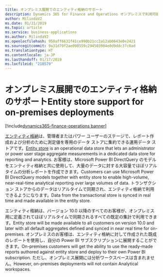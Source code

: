 ```yaml
---
title: オンプレミス展開でのエンティティ格納のサポート
description: Dynamics 365 for Finance and Operations オンプレミスで利用可能なエンティティ格納
author: MilindaV2
ms.date: 01/21/2019
ms.topic: article
ms.service: business-applications
ms.author: MilindaV2
ms.openlocfilehash: 958aff6631f41ce990b21cc2a12ab0643e0e2421
ms.sourcegitcommit: 9a31d79f2ae098559c294503984e0d9ddc37c0ad
ms.translationtype: HT
ms.contentlocale: ja-JP
ms.lasthandoff: 01/17/2019
ms.locfileid: "210579"
---
```

#  <a name="entity-store-support-for-on-premises-deployments"></a><span data-ttu-id="febbf-103">オンプレミス展開でのエンティティ格納のサポート</span><span class="sxs-lookup"><span data-stu-id="febbf-103">Entity store support for on-premises deployments</span></span>
[!include[dynamics365-finance-operations banner](../includes/dynamics365-finance-operations.md)]


<span data-ttu-id="febbf-104">[エンティティ格納](https://docs.microsoft.com/dynamics365/unified-operations/dev-itpro/analytics/power-bi-integration-entity-store)は、管理者またはパワー ユーザーのステージで、レポート作成および分析のために測定値を専用のデータ ストアに集約できる運用データ ストアです。</span><span class="sxs-lookup"><span data-stu-id="febbf-104">[Entity store](https://docs.microsoft.com/dynamics365/unified-operations/dev-itpro/analytics/power-bi-integration-entity-store) is an operational data store that lets an administrator or power user stage aggregate measurements in a dedicated data store for reporting and analytics.</span></span> <span data-ttu-id="febbf-105">お客様は、Microsoft Power BI DirectQuery のモデルをエンティティ格納と共に使用して、大量のデータに対する大容量でほぼリアルタイムの分析レポートを作成できます。</span><span class="sxs-lookup"><span data-stu-id="febbf-105">Customers can use Microsoft Power BI DirectQuery models together with entity store to enable high-volume, near-real-time analytical reporting over large volumes of data.</span></span> <span data-ttu-id="febbf-106">トランザクション ストアからのデータはリアルタイムで同期され、エンティティ格納で利用できるようになります。</span><span class="sxs-lookup"><span data-stu-id="febbf-106">Data from the transactional store is synced in real time and made available in the entity store.</span></span>

<span data-ttu-id="febbf-107">エンティティ格納は、バージョン 10.0 以降のすべてのお客様が、オンプレミス用に定義されてほぼリアルタイムで同期されるすべての既定の集計で利用できます。</span><span class="sxs-lookup"><span data-stu-id="febbf-107">Entity store will be made available to all customers on version 10.0 and later with all default aggregates defined and synced in near real time for on-premises.</span></span> <span data-ttu-id="febbf-108">オンプレミスのお客様は、エンティティ格納に対して作成された既成のレポートを使用し、自分の Power BI サブスクリプションに展開することができます。</span><span class="sxs-lookup"><span data-stu-id="febbf-108">On-premises customers will get the ability to use the ready-made reports authored against entity store and deploy to their own Power BI subscription.</span></span> <span data-ttu-id="febbf-109">ただし、オンプレミス展開には分析ワークスペースは含まれません。</span><span class="sxs-lookup"><span data-stu-id="febbf-109">However, on-premises deployments will not contain Analytical workspaces.</span></span> 
